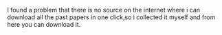 I found a problem that there is no source on the internet where i can download all the past papers in one click,so i collected it myself and from here you can download it.
